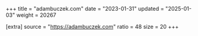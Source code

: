 +++
title = "adambuczek.com"
date = "2023-01-31"
updated = "2025-01-03"
weight = 20267

[extra]
source = "https://adambuczek.com"
ratio = 48
size = 20
+++
